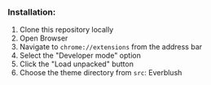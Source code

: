 ### Installation:

1. Clone this repository locally
2. Open Browser
3. Navigate to `chrome://extensions` from the address bar
4. Select the "Developer mode" option
5. Click the "Load unpacked" button
6. Choose the theme directory from `src`: Everblush
